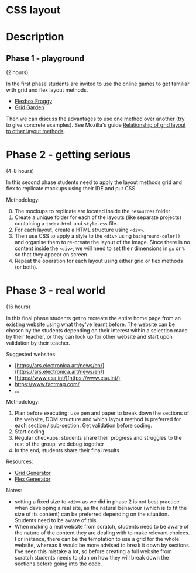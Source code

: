 # CSS layout

# Description

## Phase 1 - playground

(2 hours)

In the first phase students are invited to use the online games to get familiar with grid and flex layout methods.

- [Flexbox Froggy](https://flexboxfroggy.com/)
- [Grid Garden](https://cssgridgarden.com/)

Then we can discuss the advantages to use one method over another (try to give concrete examples). See Mozilla's guide [Relationship of grid layout to other layout methods](https://developer.mozilla.org/en-US/docs/Web/CSS/CSS_Grid_Layout/Relationship_of_Grid_Layout).

# Phase 2 - getting serious

(4-8 hours)

In this second phase students need to apply the layout methods grid and flex to replicate mockups using their IDE and pur CSS.

Methodology:

0. The mockups to replicate are located inside the ```resources``` folder
1. Create a unique folder for each of the layouts (like separate projects) containing a ```index.html``` and ```style.css``` file.
2. For each layout, create a HTML structure using ```<div>```.
3. Then use CSS to apply a style to the ```<div>``` using ```background-color()``` and organise them to re-create the layout of the image. Since there is no content inside the ```<div>```, we will need to set their dimensions in ```px``` or ```%``` so that they appear on screen.
4. Repeat the operation for each layout using either grid or flex methods (or both).

# Phase 3 - real world

(16 hours)

In this final phase students get to recreate the entire home page from an existing website using what they've learnt before. The website can be chosen by the students depending on their interest within a selection made by their teacher, or they can look up for other website and start upon validation by their teacher.

Suggested websites:
- [https://ars.electronica.art/news/en/](https://ars.electronica.art/news/en/)
- [https://www.esa.int/](https://www.esa.int/)
- https://www.factmag.com/
- ...

Methodology:

1. Plan before executing: use pen and paper to break down the sections of the website, DOM structure and which layout method is preferred for each section / sub-section. Get validation before coding.
2. Start coding
3. Regular checkups: students share their progress and struggles to the rest of the group, we debug together
4. In the end, students share their final results

Resources:
- [Grid Generator](https://cssgrid-generator.netlify.app/)
- [Flex Generator](https://cssflex-generator.netlify.app/)

Notes:
- setting a fixed size to ```<div>``` as we did in phase 2 is not best practice when developing a real site, as the natural behaviour (which is to fit the size of its content) can be preferred depending on the situation. Students need to be aware of this.
- When making a real website from scratch, students need to be aware of the nature of the content they are dealing with to make relevant choices. For instance, there can be the temptation to use a grid for the whole website, whereas it would be more advised to break it down by sections. I've seen this mistake a lot, so before creating a full website from scratch students needs to plan on how they will break down the sections before going into the code.

